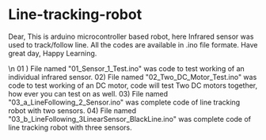 # Line-tracking-robot
Dear,
This is arduino microcontroller based robot, here Infrared sensor was used to track/follow line. All the codes are available in .ino file formate. 
Have great day, 
Happy Learning.

\n
01 ) File named "01_Sensor_1_Test.ino" was code to test working of an individual infrared sensor.
02) File named "02_Two_DC_Motor_Test.ino" was code to test working of an DC motor, code will test Two DC motors together, how ever you can test on as well.
03) File named "03_a_LineFollowing_2_Sensor.ino" was complete code of line tracking robot with two sensors.
04) File named "03_b_LineFollowing_3LinearSensor_BlackLine.ino" was complete code of line tracking robot with three sensors.
